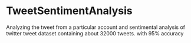 # TweetSentimentAnalysis
Analyzing the tweet from a particular account and sentimental analysis of twitter tweet dataset containing about 32000 tweets. with 95% accuracy
